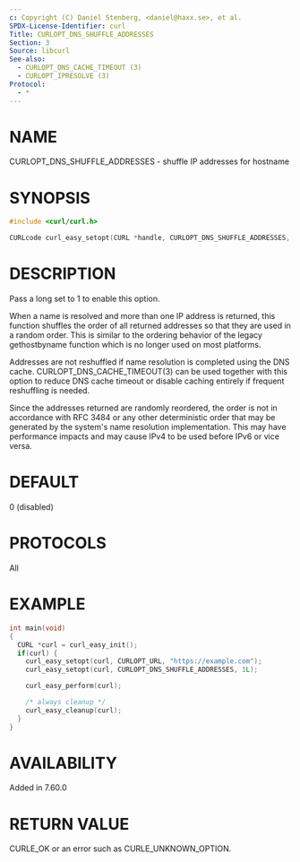 ```yaml
---
c: Copyright (C) Daniel Stenberg, <daniel@haxx.se>, et al.
SPDX-License-Identifier: curl
Title: CURLOPT_DNS_SHUFFLE_ADDRESSES
Section: 3
Source: libcurl
See-also:
  - CURLOPT_DNS_CACHE_TIMEOUT (3)
  - CURLOPT_IPRESOLVE (3)
Protocol:
  - *
---
```


# NAME

CURLOPT_DNS_SHUFFLE_ADDRESSES - shuffle IP addresses for hostname

# SYNOPSIS

~~~c
#include <curl/curl.h>

CURLcode curl_easy_setopt(CURL *handle, CURLOPT_DNS_SHUFFLE_ADDRESSES, long onoff);
~~~

# DESCRIPTION

Pass a long set to 1 to enable this option.

When a name is resolved and more than one IP address is returned, this
function shuffles the order of all returned addresses so that they are used in
a random order. This is similar to the ordering behavior of the legacy
gethostbyname function which is no longer used on most platforms.

Addresses are not reshuffled if name resolution is completed using the DNS
cache. CURLOPT_DNS_CACHE_TIMEOUT(3) can be used together with this
option to reduce DNS cache timeout or disable caching entirely if frequent
reshuffling is needed.

Since the addresses returned are randomly reordered, the order is not in
accordance with RFC 3484 or any other deterministic order that may be
generated by the system's name resolution implementation. This may have
performance impacts and may cause IPv4 to be used before IPv6 or vice versa.

# DEFAULT

0 (disabled)

# PROTOCOLS

All

# EXAMPLE

~~~c
int main(void)
{
  CURL *curl = curl_easy_init();
  if(curl) {
    curl_easy_setopt(curl, CURLOPT_URL, "https://example.com");
    curl_easy_setopt(curl, CURLOPT_DNS_SHUFFLE_ADDRESSES, 1L);

    curl_easy_perform(curl);

    /* always cleanup */
    curl_easy_cleanup(curl);
  }
}
~~~

# AVAILABILITY

Added in 7.60.0

# RETURN VALUE

CURLE_OK or an error such as CURLE_UNKNOWN_OPTION.
